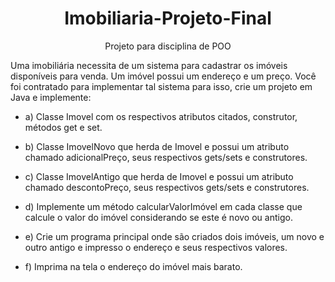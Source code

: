 <h1 align="center">Imobiliaria-Projeto-Final</h1>
<p align="center">Projeto para disciplina de POO</p>

Uma imobiliária necessita de um sistema para cadastrar os imóveis disponíveis para venda. Um imóvel possui um endereço e um preço. Você foi contratado para implementar tal sistema para isso, crie um projeto em Java e implemente:

* a) Classe Imovel com os respectivos atributos citados, construtor, métodos get e set.

* b) Classe ImovelNovo que herda de Imovel e possui um atributo chamado adicionalPreço, seus respectivos gets/sets e construtores.

* c) Classe ImovelAntigo que herda de Imovel e possui um atributo chamado descontoPreço, seus respectivos gets/sets e construtores.

* d) Implemente um método calcularValorImóvel em cada classe que calcule o valor do imóvel considerando se este é novo ou antigo.

* e) Crie um programa principal onde são criados dois imóveis, um novo e outro antigo e impresso o endereço e seus respectivos valores.

* f) Imprima na tela o endereço do imóvel mais barato. 
